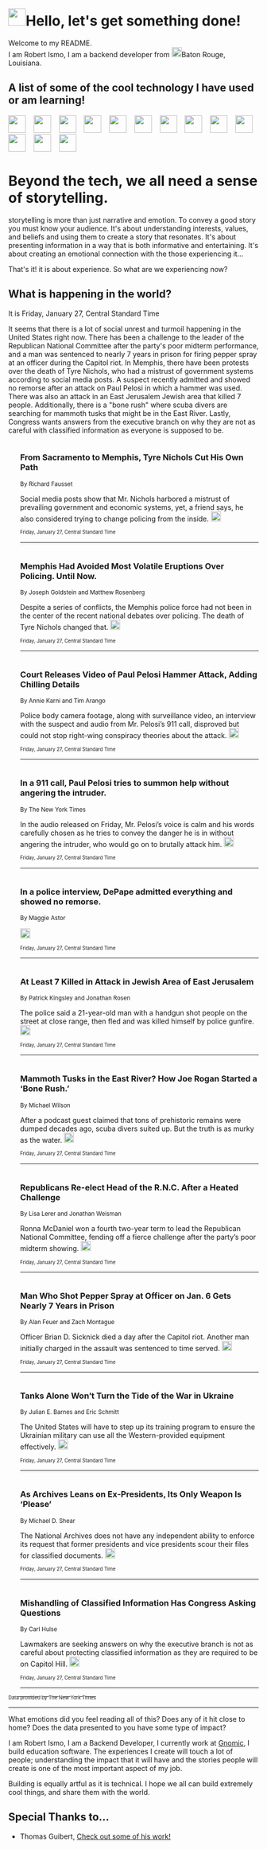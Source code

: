 <h1><img src="https://emojis.slackmojis.com/emojis/images/1643514375/3493/hot-coffee.gif?1643514375" width="35"/>Hello, let's get something done!</h1>

<p>Welcome to my README.<br/>
I am Robert Ismo, I am a backend developer from <img src="https://emojis.slackmojis.com/emojis/images/1638395689/50435/moulin_rouge.png?1638395689" width="20"/>Baton Rouge, Louisiana.</p>
<h2>A list of some of the cool technology I have used or am learning!</h2>
<p>
<img src="https://emojis.slackmojis.com/emojis/images/1643516091/21142/meow_bongotap.gif?1643516091" width="35" alt="">
<img src="https://img.shields.io/badge/Favorite%20Frontend%20Framework-SvelteKit-f83903" alt="">
<img src="https://img.shields.io/badge/Second%20Favorite-Vue-40b581" alt="">
<img src="https://img.shields.io/badge/Most%20Used%20Runtime-Nodejs-78b061" alt="">
<img src="https://emojis.slackmojis.com/emojis/images/1643517416/34482/fire.gif?1643517416" width="35" alt="">
<img src="https://img.shields.io/badge/Javascript%20But%20Better-Typescript-0078ca" alt="">
<img src="https://img.shields.io/badge/Favorite%20Language-Elixir-3e244d" alt="">
<img src="https://img.shields.io/badge/Containerize%20Everything-Docker-6ac9ef" alt="">
<img src="https://emojis.slackmojis.com/emojis/images/1643514596/5999/meow_party.gif?1643514596" width="35" alt="">
<img src="https://img.shields.io/badge/API%20Love%20Language-Graphql-de32a5" alt="">
<img src="https://img.shields.io/badge/Our%20Favorite%20Version%20Controller-Git-e94f33" alt="">
<img src="https://img.shields.io/badge/Favorite%20Database-Redis-d42d1d" alt="">
<img src="https://emojis.slackmojis.com/emojis/images/1643514559/5584/deployparrot.gif?1643514559" width="35" alt="">
<img src="https://img.shields.io/badge/Container%20Interstate-RabbitMQ-f66200" alt="">
<img src="https://img.shields.io/badge/Gotta%20Learn-Kubernetes-316adf" alt="">
<img src="https://img.shields.io/badge/Really%20Mature%20Now-WASM-654fef" alt="">
<img src="https://emojis.slackmojis.com/emojis/images/1666642497/61942/dance_vibe.gif?1666642497" width="35" alt="">
<img src="https://img.shields.io/badge/For%20My%20M1-ARM64-657d96" alt="">
<img src="https://img.shields.io/badge/Loving%20This%20So%20Much-TailwindCSS-17bcb5" alt="">
<img src="https://img.shields.io/badge/Cool%20Build%20Tool-Vite-f9cb24" alt="">
<img src="https://emojis.slackmojis.com/emojis/images/1669231376/62819/working-on-it.gif?1669231376" width="35" alt="">
<img src="https://img.shields.io/badge/Fun%20and%20Easy%20Database-MongoDB-5f8c49" alt="">
<img src="https://img.shields.io/badge/JS%20Life%20Support-NPM-c73737" alt="">
<img src="https://img.shields.io/badge/I%20Liked%20It-DynamoDB-0073b9" alt="">
<img src="https://emojis.slackmojis.com/emojis/images/1643514045/46/question.gif?1643514045" width="35" alt="">
<img src="https://img.shields.io/badge/cool-React-60d6f9" alt="">
<img src="https://img.shields.io/badge/Future%20Big%20Project-Lambda-f37e00" alt="">
<img src="https://img.shields.io/badge/NPM%20But%20Better-PNPM-f1aa07" alt="">
<img src="https://emojis.slackmojis.com/emojis/images/1643514943/9662/fbwow.gif?1643514943" width="35" alt="">
<img src="https://img.shields.io/badge/First%20Language-C-662079" alt="">
<img src="https://img.shields.io/badge/Where%20I%20Deploy%20Frontend-Vercel-000000" alt="">
<img src="https://img.shields.io/badge/Who%20Does%20not%20Want%20an%20App-Swift-f9492a" alt="">
<img src="https://emojis.slackmojis.com/emojis/images/1643514058/151/javascript.png?1643514058" width="35" alt="">
<img src="https://img.shields.io/badge/cool-Python-fbd542" alt="">
<img src="https://img.shields.io/badge/Favorite%20Something-Stripe-656cdc" alt="">
<img src="https://img.shields.io/badge/Of%20Course-HTML5-ed6327" alt="">
<img src="https://emojis.slackmojis.com/emojis/images/1660415405/60731/bomb.gif?1660415405" width="35" alt="">
<img src="https://img.shields.io/badge/hate-CSS-2964ec" alt="">
<img src="https://img.shields.io/badge/Learning-CircleCI-141215" alt="">
<img src="https://img.shields.io/badge/Learning-Rust-fbbb3b" alt="">
<img src="https://emojis.slackmojis.com/emojis/images/1660415397/60712/writing-hand.gif?1660415397" width="35" alt="">
<img src="https://img.shields.io/badge/Dev%20Browser%20of%20Choice-Firefox-cc4e26" alt="">
<img src="https://img.shields.io/badge/Recoverying%20From%20Windows-UNIX-1781e3" alt="">
<img src="https://img.shields.io/badge/LOVE-LogSeq-90c1c2" alt="">
<img src="https://emojis.slackmojis.com/emojis/images/1643514066/223/kirby.gif?1643514066" width="35" alt="">
<img src="https://img.shields.io/badge/Daily%20Driver-MacOS-e6e6e8" alt="">
<img src="https://img.shields.io/badge/Git%20Server-Github-000000" alt="">
<img src="https://img.shields.io/badge/enjoyable-EC2-f17428" alt="">
<img src="https://emojis.slackmojis.com/emojis/images/1643514239/2069/excited.gif?1643514239" width="35" alt="">
</p>
<h1>Beyond the tech, we all need a sense of storytelling.</h1>
<p>storytelling is more than just narrative and emotion. To convey a good story you must know your audience. It's about understanding interests, values, and beliefs and using them to create a story that resonates. It's about presenting information in a way that is both informative and entertaining. It's about creating an emotional connection with the those experiencing it...</p>
<p>That's it! it is about experience. So what are we experiencing now?</p>
<h2>What is happening in the world?</h2>
<p>It is Friday, January 27, Central Standard Time</p>
<p>
It seems that there is a lot of social unrest and turmoil happening in the United States right now. There has been a challenge to the leader of the Republican National Committee after the party&#39;s poor midterm performance, and a man was sentenced to nearly 7 years in prison for firing pepper spray at an officer during the Capitol riot. In Memphis, there have been protests over the death of Tyre Nichols, who had a mistrust of government systems according to social media posts. A suspect recently admitted and showed no remorse after an attack on Paul Pelosi in which a hammer was used. There was also an attack in an East Jerusalem Jewish area that killed 7 people. Additionally, there is a &quot;bone rush&quot; where scuba divers are searching for mammoth tusks that might be in the East River. Lastly, Congress wants answers from the executive branch on why they are not as careful with classified information as everyone is supposed to be.</p>
<ol>
<img src="https://img.shields.io/badge/-us-blue" alt="">
<h3>From Sacramento to Memphis, Tyre Nichols Cut His Own Path</h3>
<sub>By Richard Fausset</sub>
<p>Social media posts show that Mr. Nichols harbored a mistrust of prevailing government and economic systems, yet, a friend says, he also considered trying to change policing from the inside.  <a href="https://nyti.ms/3RaGEaL"><img src="https://developer.nytimes.com/files/poweredby_nytimes_30b.png?v=1583354208352" height="20"></a></p>
<sub><sub>Friday, January 27, Central Standard Time</sub></sub>
<hr/>
<img src="https://img.shields.io/badge/-us-blue" alt="">
<h3>Memphis Had Avoided Most Volatile Eruptions Over Policing. Until Now.</h3>
<sub>By Joseph Goldstein and Matthew Rosenberg</sub>
<p>Despite a series of conflicts, the Memphis police force had not been in the center of the recent national debates over policing. The death of Tyre Nichols changed that.  <a href="https://nyti.ms/3HEpNtu"><img src="https://developer.nytimes.com/files/poweredby_nytimes_30b.png?v=1583354208352" height="20"></a></p>
<sub><sub>Friday, January 27, Central Standard Time</sub></sub>
<hr/>
<img src="https://img.shields.io/badge/-us-blue" alt="">
<h3>Court Releases Video of Paul Pelosi Hammer Attack, Adding Chilling Details</h3>
<sub>By Annie Karni and Tim Arango</sub>
<p>Police body camera footage, along with surveillance video, an interview with the suspect and audio from Mr. Pelosi’s 911 call, disproved but could not stop right-wing conspiracy theories about the attack.  <a href="https://nyti.ms/3wClEjK"><img src="https://developer.nytimes.com/files/poweredby_nytimes_30b.png?v=1583354208352" height="20"></a></p>
<sub><sub>Friday, January 27, Central Standard Time</sub></sub>
<hr/>
<img src="https://img.shields.io/badge/-us-blue" alt="">
<h3>In a 911 call, Paul Pelosi tries to summon help without angering the intruder.</h3>
<sub>By The New York Times</sub>
<p>In the audio released on Friday, Mr. Pelosi’s voice is calm and his words carefully chosen as he tries to convey the danger he is in without angering the intruder, who would go on to brutally attack him.  <a href="https://nyti.ms/3kOakOO"><img src="https://developer.nytimes.com/files/poweredby_nytimes_30b.png?v=1583354208352" height="20"></a></p>
<sub><sub>Friday, January 27, Central Standard Time</sub></sub>
<hr/>
<img src="https://img.shields.io/badge/-us-blue" alt="">
<h3>In a police interview, DePape admitted everything and showed no remorse.</h3>
<sub>By Maggie Astor</sub>
<p>  <a href="https://nyti.ms/3HcOwDW"><img src="https://developer.nytimes.com/files/poweredby_nytimes_30b.png?v=1583354208352" height="20"></a></p>
<sub><sub>Friday, January 27, Central Standard Time</sub></sub>
<hr/>
<img src="https://img.shields.io/badge/-world-blue" alt="">
<h3>At Least 7 Killed in Attack in Jewish Area of East Jerusalem</h3>
<sub>By Patrick Kingsley and Jonathan Rosen</sub>
<p>The police said a 21-year-old man with a handgun shot people on the street at close range, then fled and was killed himself by police gunfire.  <a href="https://nyti.ms/3wAWl1p"><img src="https://developer.nytimes.com/files/poweredby_nytimes_30b.png?v=1583354208352" height="20"></a></p>
<sub><sub>Friday, January 27, Central Standard Time</sub></sub>
<hr/>
<img src="https://img.shields.io/badge/-nyregion-blue" alt="">
<h3>Mammoth Tusks in the East River? How Joe Rogan Started a ‘Bone Rush.’</h3>
<sub>By Michael Wilson</sub>
<p>After a podcast guest claimed that tons of prehistoric remains were dumped decades ago, scuba divers suited up. But the truth is as murky as the water.  <a href="https://nyti.ms/40aZQt5"><img src="https://developer.nytimes.com/files/poweredby_nytimes_30b.png?v=1583354208352" height="20"></a></p>
<sub><sub>Friday, January 27, Central Standard Time</sub></sub>
<hr/>
<img src="https://img.shields.io/badge/-us-blue" alt="">
<h3>Republicans Re-elect Head of the R.N.C. After a Heated Challenge</h3>
<sub>By Lisa Lerer and Jonathan Weisman</sub>
<p>Ronna McDaniel won a fourth two-year term to lead the Republican National Committee, fending off a fierce challenge after the party’s poor midterm showing.  <a href="https://nyti.ms/3HaJRSV"><img src="https://developer.nytimes.com/files/poweredby_nytimes_30b.png?v=1583354208352" height="20"></a></p>
<sub><sub>Friday, January 27, Central Standard Time</sub></sub>
<hr/>
<img src="https://img.shields.io/badge/-us-blue" alt="">
<h3>Man Who Shot Pepper Spray at Officer on Jan. 6 Gets Nearly 7 Years in Prison</h3>
<sub>By Alan Feuer and Zach Montague</sub>
<p>Officer Brian D. Sicknick died a day after the Capitol riot. Another man initially charged in the assault was sentenced to time served.  <a href="https://nyti.ms/3XZmbs9"><img src="https://developer.nytimes.com/files/poweredby_nytimes_30b.png?v=1583354208352" height="20"></a></p>
<sub><sub>Friday, January 27, Central Standard Time</sub></sub>
<hr/>
<img src="https://img.shields.io/badge/-us-blue" alt="">
<h3>Tanks Alone Won’t Turn the Tide of the War in Ukraine</h3>
<sub>By Julian E. Barnes and Eric Schmitt</sub>
<p>The United States will have to step up its training program to ensure the Ukrainian military can use all the Western-provided equipment effectively.  <a href="https://nyti.ms/3WE4FYV"><img src="https://developer.nytimes.com/files/poweredby_nytimes_30b.png?v=1583354208352" height="20"></a></p>
<sub><sub>Friday, January 27, Central Standard Time</sub></sub>
<hr/>
<img src="https://img.shields.io/badge/-us-blue" alt="">
<h3>As Archives Leans on Ex-Presidents, Its Only Weapon Is ‘Please’</h3>
<sub>By Michael D. Shear</sub>
<p>The National Archives does not have any independent ability to enforce its request that former presidents and vice presidents scour their files for classified documents.  <a href="https://nyti.ms/40aPOrS"><img src="https://developer.nytimes.com/files/poweredby_nytimes_30b.png?v=1583354208352" height="20"></a></p>
<sub><sub>Friday, January 27, Central Standard Time</sub></sub>
<hr/>
<img src="https://img.shields.io/badge/-us-blue" alt="">
<h3>Mishandling of Classified Information Has Congress Asking Questions</h3>
<sub>By Carl Hulse</sub>
<p>Lawmakers are seeking answers on why the executive branch is not as careful about protecting classified information as they are required to be on Capitol Hill.  <a href="https://nyti.ms/3kF4pvc"><img src="https://developer.nytimes.com/files/poweredby_nytimes_30b.png?v=1583354208352" height="20"></a></p>
<sub><sub>Friday, January 27, Central Standard Time</sub></sub>
<hr/>
</ol>
<a href="https://developer.nytimes.com"><sub><sub>Data provided by The New York Times</sub></sub></a>
<hr/>
<p>What emotions did you feel reading all of this? Does any of it hit close to home? Does the data presented to you have some type of impact?</p>
<p>I am Robert Ismo, I am a Backend Developer, I currently work at <a href="https://gnomic.education/">Gnomic</a>, I build education software. The experiences I create will touch a lot of people; understanding the impact that it will have and the stories people will create is one of the most important aspect of my job.</p>
<p>Building is equally artful as it is technical. I hope we all can build extremely cool things, and share them with the world.</p>
<h2>Special Thanks to...</h2>
<ul>
<li>Thomas Guibert, <a href="https://github.com/thmsgbrt/thmsgbrt">Check out some of his work!</a></li>
</ul>
